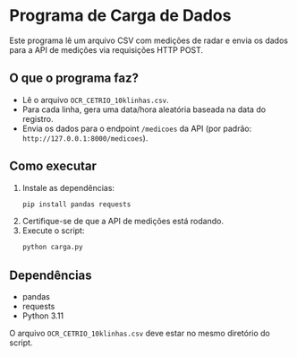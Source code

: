 # Programa de Carga de Dados

Este programa lê um arquivo CSV com medições de radar e envia os dados para a API de medições via requisições HTTP POST.

## O que o programa faz?
- Lê o arquivo `OCR_CETRIO_10klinhas.csv`.
- Para cada linha, gera uma data/hora aleatória baseada na data do registro.
- Envia os dados para o endpoint `/medicoes` da API (por padrão: `http://127.0.0.1:8000/medicoes`).

## Como executar
1. Instale as dependências:
   ```bash
   pip install pandas requests
   ```
2. Certifique-se de que a API de medições está rodando.
3. Execute o script:
   ```bash
   python carga.py
   ```

## Dependências
- pandas
- requests
- Python 3.11

O arquivo `OCR_CETRIO_10klinhas.csv` deve estar no mesmo diretório do script.
